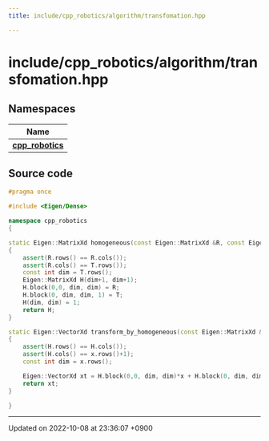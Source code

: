```yaml
---
title: include/cpp_robotics/algorithm/transfomation.hpp

---
```


# include/cpp_robotics/algorithm/transfomation.hpp



## Namespaces

| Name           |
| -------------- |
| **[cpp_robotics](/cpp_robotics/doxybook/Namespaces/namespacecpp__robotics/)**  |




## Source code

```cpp
#pragma once

#include <Eigen/Dense>

namespace cpp_robotics
{

static Eigen::MatrixXd homogeneous(const Eigen::MatrixXd &R, const Eigen::VectorXd &T)
{
    assert(R.rows() == R.cols());
    assert(R.cols() == T.rows());
    const int dim = T.rows();
    Eigen::MatrixXd H(dim+1, dim+1);
    H.block(0,0, dim, dim) = R;
    H.block(0, dim, dim, 1) = T;
    H(dim, dim) = 1;
    return H;
}

static Eigen::VectorXd transform_by_homogeneous(const Eigen::MatrixXd &H, const Eigen::VectorXd &x)
{
    assert(H.rows() == H.cols());
    assert(H.cols() == x.rows()+1);
    const int dim = x.rows();

    Eigen::VectorXd xt = H.block(0,0, dim, dim)*x + H.block(0, dim, dim, 1);
    return xt;
}

}
```


-------------------------------

Updated on 2022-10-08 at 23:36:07 +0900
